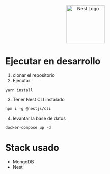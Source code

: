 <p align="center">
  <a href="http://nestjs.com/" target="blank"><img src="https://nestjs.com/img/logo-small.svg" width="120" alt="Nest Logo" /></a>
</p>

# Ejecutar en desarrollo

1. clonar el repositorio
2. Ejecutar
`````
yarn install
`````
3. Tener Nest CLI instalado
`````
npm i -g @nestjs/cli
`````

4. levantar la base de datos
````
docker-compose up -d
`````
# Stack usado
* MongoDB
* Nest 

